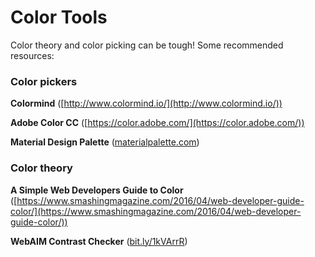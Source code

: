 # Color Tools

Color theory and color picking can be tough! Some recommended resources:

### Color pickers

**Colormind** ([http://www.colormind.io/](http://www.colormind.io/))

**Adobe Color CC** ([https://color.adobe.com/](https://color.adobe.com/))

**Material Design Palette** ([materialpalette.com](https://www.materialpalette.com/))

### Color theory

**A Simple Web Developers Guide to Color** ([https://www.smashingmagazine.com/2016/04/web-developer-guide-color/](https://www.smashingmagazine.com/2016/04/web-developer-guide-color/))

**WebAIM Contrast Checker** ([bit.ly/1kVArrR](http://bit.ly/1kVArrR))
